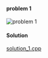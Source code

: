#### problem 1
![problem 1](https://github.com/cpp-rakesh/discrete_mathematics_and_its_applications/blob/master/chapter_8_advanced_counting_techniques/8.4_generating_functions/exercises/repo/problem_1.jpg)

#### Solution
[solution_1.cpp](https://github.com/cpp-rakesh/discrete_mathematics_and_its_applications/blob/master/chapter_8_advanced_counting_techniques/8.4_generating_functions/exercises/repo/solution_1.jpg)

